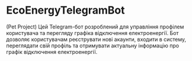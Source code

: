 # EcoEnergyTelegramBot
(Pet Project) Цей Telegram-бот розроблений для управління профілем користувача та перегляду графіка відключення електроенергії. Бот дозволяє користувачам реєструвати нові акаунти, входити в систему, переглядати свій профіль та отримувати актуальну інформацію про графік відключення електроенергії.
